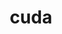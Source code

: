 ---
title: "cuda"
layout: cache
categories: [package, develop]
meta: {"versions": ["11.4.4", "11.5.2", "11.7.0", "11.8.0", "12.0.0"], "compilers": ["gcc@=11.1.0", "gcc@=11.3.0", "gcc@=7.3.1"], "oss": ["amzn2", "ubuntu20.04", "ubuntu22.04"], "platforms": ["linux"], "targets": ["aarch64", "graviton2", "ivybridge", "ppc64le", "x86_64_v3"], "stacks": ["aws-isc", "e4s", "e4s-power", "gpu-tests", "ml-linux-x86_64-cuda", "radiuss-aws", "radiuss-aws-aarch64", "root"], "num_specs": 36, "num_specs_by_stack": {"root": 36, "radiuss-aws-aarch64": 9, "radiuss-aws": 8, "ml-linux-x86_64-cuda": 4, "aws-isc": 2, "e4s-power": 4, "e4s": 4, "gpu-tests": 2}}
spec_details: [{"hash": "httf45xba25swifuhcvwauvwotw2ax5n", "compiler": "gcc@=7.3.1", "versions": ["11.7.0"], "os": "amzn2", "platform": "linux", "target": "aarch64", "variants": ["~allow-unsupported-compilers", "~dev"], "stacks": ["root", "radiuss-aws-aarch64"], "size": "-", "tarball": "https://binaries.spack.io/develop/build_cache/linux-amzn2-aarch64/gcc-7.3.1/cuda-11.7.0/linux-amzn2-aarch64-gcc-7.3.1-cuda-11.7.0-httf45xba25swifuhcvwauvwotw2ax5n.spack"}, {"hash": "5b2ol6czugs7kp5mqk4brbhfkjic6qnx", "compiler": "gcc@=7.3.1", "versions": ["11.7.0"], "os": "amzn2", "platform": "linux", "target": "aarch64", "variants": ["~allow-unsupported-compilers", "~dev"], "stacks": ["root", "radiuss-aws-aarch64"], "size": "-", "tarball": "https://binaries.spack.io/develop/build_cache/linux-amzn2-aarch64/gcc-7.3.1/cuda-11.7.0/linux-amzn2-aarch64-gcc-7.3.1-cuda-11.7.0-5b2ol6czugs7kp5mqk4brbhfkjic6qnx.spack"}, {"hash": "vriupizbxatlcrjlci5akpvd2elhdlmp", "compiler": "gcc@=7.3.1", "versions": ["11.7.0"], "os": "amzn2", "platform": "linux", "target": "aarch64", "variants": ["~allow-unsupported-compilers", "~dev"], "stacks": ["root", "radiuss-aws-aarch64"], "size": "-", "tarball": "https://binaries.spack.io/develop/build_cache/linux-amzn2-aarch64/gcc-7.3.1/cuda-11.7.0/linux-amzn2-aarch64-gcc-7.3.1-cuda-11.7.0-vriupizbxatlcrjlci5akpvd2elhdlmp.spack"}, {"hash": "loyd2df5uqpbxe64vj74ku5mrwjhfnu2", "compiler": "gcc@=7.3.1", "versions": ["11.7.0"], "os": "amzn2", "platform": "linux", "target": "aarch64", "variants": ["~allow-unsupported-compilers", "~dev"], "stacks": ["root", "radiuss-aws-aarch64"], "size": "-", "tarball": "https://binaries.spack.io/develop/build_cache/linux-amzn2-aarch64/gcc-7.3.1/cuda-11.7.0/linux-amzn2-aarch64-gcc-7.3.1-cuda-11.7.0-loyd2df5uqpbxe64vj74ku5mrwjhfnu2.spack"}, {"hash": "3fxhc6ncjqgbo4nkhtfeiyndtsuwbt34", "compiler": "gcc@=7.3.1", "versions": ["11.7.0"], "os": "amzn2", "platform": "linux", "target": "graviton2", "variants": ["~allow-unsupported-compilers", "~dev"], "stacks": ["root", "radiuss-aws-aarch64"], "size": "-", "tarball": "https://binaries.spack.io/develop/build_cache/linux-amzn2-graviton2/gcc-7.3.1/cuda-11.7.0/linux-amzn2-graviton2-gcc-7.3.1-cuda-11.7.0-3fxhc6ncjqgbo4nkhtfeiyndtsuwbt34.spack"}, {"hash": "vv5fmtg7544fm4efplbvknbqcbgeexbx", "compiler": "gcc@=7.3.1", "versions": ["11.7.0"], "os": "amzn2", "platform": "linux", "target": "graviton2", "variants": ["~allow-unsupported-compilers", "~dev"], "stacks": ["root", "radiuss-aws-aarch64"], "size": "-", "tarball": "https://binaries.spack.io/develop/build_cache/linux-amzn2-graviton2/gcc-7.3.1/cuda-11.7.0/linux-amzn2-graviton2-gcc-7.3.1-cuda-11.7.0-vv5fmtg7544fm4efplbvknbqcbgeexbx.spack"}, {"hash": "zkkul6gb4upvpimvkinavt3uzjm5pxxs", "compiler": "gcc@=7.3.1", "versions": ["11.7.0"], "os": "amzn2", "platform": "linux", "target": "graviton2", "variants": ["~allow-unsupported-compilers", "~dev"], "stacks": ["root", "radiuss-aws-aarch64"], "size": "-", "tarball": "https://binaries.spack.io/develop/build_cache/linux-amzn2-graviton2/gcc-7.3.1/cuda-11.7.0/linux-amzn2-graviton2-gcc-7.3.1-cuda-11.7.0-zkkul6gb4upvpimvkinavt3uzjm5pxxs.spack"}, {"hash": "fwzirhjfbamcvfcm5m43kmnjmjw4ksjt", "compiler": "gcc@=7.3.1", "versions": ["11.7.0"], "os": "amzn2", "platform": "linux", "target": "graviton2", "variants": ["~allow-unsupported-compilers", "~dev"], "stacks": ["root", "radiuss-aws-aarch64"], "size": "-", "tarball": "https://binaries.spack.io/develop/build_cache/linux-amzn2-graviton2/gcc-7.3.1/cuda-11.7.0/linux-amzn2-graviton2-gcc-7.3.1-cuda-11.7.0-fwzirhjfbamcvfcm5m43kmnjmjw4ksjt.spack"}, {"hash": "4u2iwkhc2muwq64nqvn76y6dsmqiv444", "compiler": "gcc@=7.3.1", "versions": ["11.7.0"], "os": "amzn2", "platform": "linux", "target": "graviton2", "variants": ["~allow-unsupported-compilers", "~dev"], "stacks": ["root", "radiuss-aws-aarch64"], "size": "-", "tarball": "https://binaries.spack.io/develop/build_cache/linux-amzn2-graviton2/gcc-7.3.1/cuda-11.7.0/linux-amzn2-graviton2-gcc-7.3.1-cuda-11.7.0-4u2iwkhc2muwq64nqvn76y6dsmqiv444.spack"}, {"hash": "iegszskx4c3psylqwxjggu2hoimz57uz", "compiler": "gcc@=7.3.1", "versions": ["11.4.4"], "os": "amzn2", "platform": "linux", "target": "ivybridge", "variants": ["~allow-unsupported-compilers", "build_system=generic", "~dev"], "stacks": ["root"], "size": "-", "tarball": "https://binaries.spack.io/develop/build_cache/linux-amzn2-ivybridge/gcc-7.3.1/cuda-11.4.4/linux-amzn2-ivybridge-gcc-7.3.1-cuda-11.4.4-iegszskx4c3psylqwxjggu2hoimz57uz.spack"}, {"hash": "erkiv2kl4vdv4wkgyjjhts6toujox422", "compiler": "gcc@=7.3.1", "versions": ["11.8.0"], "os": "amzn2", "platform": "linux", "target": "ivybridge", "variants": ["~allow-unsupported-compilers", "build_system=generic", "~dev"], "stacks": ["root"], "size": "-", "tarball": "https://binaries.spack.io/develop/build_cache/linux-amzn2-ivybridge/gcc-7.3.1/cuda-11.8.0/linux-amzn2-ivybridge-gcc-7.3.1-cuda-11.8.0-erkiv2kl4vdv4wkgyjjhts6toujox422.spack"}, {"hash": "aum3c5o7u6vrkaea57ijxxcwxevhsmoz", "compiler": "gcc@=7.3.1", "versions": ["11.8.0"], "os": "amzn2", "platform": "linux", "target": "x86_64_v3", "variants": ["~allow-unsupported-compilers", "build_system=generic", "~dev"], "stacks": ["root", "radiuss-aws"], "size": "-", "tarball": "https://binaries.spack.io/develop/build_cache/linux-amzn2-x86_64_v3/gcc-7.3.1/cuda-11.8.0/linux-amzn2-x86_64_v3-gcc-7.3.1-cuda-11.8.0-aum3c5o7u6vrkaea57ijxxcwxevhsmoz.spack"}, {"hash": "6inhipfihiodrw7ik2ipe5r5pe4krvcm", "compiler": "gcc@=7.3.1", "versions": ["11.7.0"], "os": "amzn2", "platform": "linux", "target": "x86_64_v3", "variants": ["~allow-unsupported-compilers", "~dev"], "stacks": ["root", "radiuss-aws"], "size": "-", "tarball": "https://binaries.spack.io/develop/build_cache/linux-amzn2-x86_64_v3/gcc-7.3.1/cuda-11.7.0/linux-amzn2-x86_64_v3-gcc-7.3.1-cuda-11.7.0-6inhipfihiodrw7ik2ipe5r5pe4krvcm.spack"}, {"hash": "xqkzvojutgmshxc64sjupuc4rheihdoi", "compiler": "gcc@=7.3.1", "versions": ["11.7.0"], "os": "amzn2", "platform": "linux", "target": "x86_64_v3", "variants": ["~allow-unsupported-compilers", "~dev"], "stacks": ["root", "radiuss-aws"], "size": "-", "tarball": "https://binaries.spack.io/develop/build_cache/linux-amzn2-x86_64_v3/gcc-7.3.1/cuda-11.7.0/linux-amzn2-x86_64_v3-gcc-7.3.1-cuda-11.7.0-xqkzvojutgmshxc64sjupuc4rheihdoi.spack"}, {"hash": "erxheqapplquvpgaoddfg72xyjvi7kuh", "compiler": "gcc@=7.3.1", "versions": ["11.7.0"], "os": "amzn2", "platform": "linux", "target": "x86_64_v3", "variants": ["~allow-unsupported-compilers", "~dev"], "stacks": ["root", "radiuss-aws"], "size": "-", "tarball": "https://binaries.spack.io/develop/build_cache/linux-amzn2-x86_64_v3/gcc-7.3.1/cuda-11.7.0/linux-amzn2-x86_64_v3-gcc-7.3.1-cuda-11.7.0-erxheqapplquvpgaoddfg72xyjvi7kuh.spack"}, {"hash": "rdg36xfc5v6uf2jrlvqrqalqq345n5zg", "compiler": "gcc@=7.3.1", "versions": ["11.7.0"], "os": "amzn2", "platform": "linux", "target": "x86_64_v3", "variants": ["~allow-unsupported-compilers", "~dev"], "stacks": ["root", "radiuss-aws"], "size": "-", "tarball": "https://binaries.spack.io/develop/build_cache/linux-amzn2-x86_64_v3/gcc-7.3.1/cuda-11.7.0/linux-amzn2-x86_64_v3-gcc-7.3.1-cuda-11.7.0-rdg36xfc5v6uf2jrlvqrqalqq345n5zg.spack"}, {"hash": "jl3tn2fpeyfyk2vzkyaa4drwoayxw4nq", "compiler": "gcc@=7.3.1", "versions": ["11.8.0"], "os": "amzn2", "platform": "linux", "target": "x86_64_v3", "variants": ["~allow-unsupported-compilers", "build_system=generic", "~dev"], "stacks": ["root", "ml-linux-x86_64-cuda", "radiuss-aws"], "size": "-", "tarball": "https://binaries.spack.io/develop/build_cache/linux-amzn2-x86_64_v3/gcc-7.3.1/cuda-11.8.0/linux-amzn2-x86_64_v3-gcc-7.3.1-cuda-11.8.0-jl3tn2fpeyfyk2vzkyaa4drwoayxw4nq.spack"}, {"hash": "jjzq3j5jji4shfeeomle4jrwi5beci3z", "compiler": "gcc@=7.3.1", "versions": ["11.8.0"], "os": "amzn2", "platform": "linux", "target": "x86_64_v3", "variants": ["~allow-unsupported-compilers", "build_system=generic", "~dev"], "stacks": ["root", "radiuss-aws"], "size": "-", "tarball": "https://binaries.spack.io/develop/build_cache/linux-amzn2-x86_64_v3/gcc-7.3.1/cuda-11.8.0/linux-amzn2-x86_64_v3-gcc-7.3.1-cuda-11.8.0-jjzq3j5jji4shfeeomle4jrwi5beci3z.spack"}, {"hash": "mpxhbiiowwrmamxrqbjgvq44azhzl6ya", "compiler": "gcc@=7.3.1", "versions": ["11.8.0"], "os": "amzn2", "platform": "linux", "target": "x86_64_v3", "variants": ["~allow-unsupported-compilers", "build_system=generic", "~dev"], "stacks": ["root", "aws-isc"], "size": "-", "tarball": "https://binaries.spack.io/develop/build_cache/linux-amzn2-x86_64_v3/gcc-7.3.1/cuda-11.8.0/linux-amzn2-x86_64_v3-gcc-7.3.1-cuda-11.8.0-mpxhbiiowwrmamxrqbjgvq44azhzl6ya.spack"}, {"hash": "tkozg4ieezd6b6upqg7vpnzg25plgkka", "compiler": "gcc@=7.3.1", "versions": ["11.8.0"], "os": "amzn2", "platform": "linux", "target": "x86_64_v3", "variants": ["~allow-unsupported-compilers", "build_system=generic", "~dev"], "stacks": ["root", "aws-isc"], "size": "-", "tarball": "https://binaries.spack.io/develop/build_cache/linux-amzn2-x86_64_v3/gcc-7.3.1/cuda-11.8.0/linux-amzn2-x86_64_v3-gcc-7.3.1-cuda-11.8.0-tkozg4ieezd6b6upqg7vpnzg25plgkka.spack"}, {"hash": "mp2pvxqftsftutikhih7t6npbassi4jy", "compiler": "gcc@=7.3.1", "versions": ["11.4.4"], "os": "amzn2", "platform": "linux", "target": "x86_64_v3", "variants": ["~allow-unsupported-compilers", "build_system=generic", "~dev"], "stacks": ["root", "ml-linux-x86_64-cuda"], "size": "-", "tarball": "https://binaries.spack.io/develop/build_cache/linux-amzn2-x86_64_v3/gcc-7.3.1/cuda-11.4.4/linux-amzn2-x86_64_v3-gcc-7.3.1-cuda-11.4.4-mp2pvxqftsftutikhih7t6npbassi4jy.spack"}, {"hash": "hxrnm3gjqrww5bbfpltdkhkvs73an5sb", "compiler": "gcc@=7.3.1", "versions": ["11.4.4"], "os": "amzn2", "platform": "linux", "target": "x86_64_v3", "variants": ["~allow-unsupported-compilers", "~dev"], "stacks": ["root"], "size": "-", "tarball": "https://binaries.spack.io/develop/build_cache/linux-amzn2-x86_64_v3/gcc-7.3.1/cuda-11.4.4/linux-amzn2-x86_64_v3-gcc-7.3.1-cuda-11.4.4-hxrnm3gjqrww5bbfpltdkhkvs73an5sb.spack"}, {"hash": "o2xd2tkjb4ixlnvh5df2uyohcjmxuz5s", "compiler": "gcc@=7.3.1", "versions": ["11.4.4"], "os": "amzn2", "platform": "linux", "target": "x86_64_v3", "variants": ["~allow-unsupported-compilers", "build_system=generic", "~dev"], "stacks": ["root"], "size": "-", "tarball": "https://binaries.spack.io/develop/build_cache/linux-amzn2-x86_64_v3/gcc-7.3.1/cuda-11.4.4/linux-amzn2-x86_64_v3-gcc-7.3.1-cuda-11.4.4-o2xd2tkjb4ixlnvh5df2uyohcjmxuz5s.spack"}, {"hash": "vqtkv36khhrugwfketveisv4irckilcc", "compiler": "gcc@=7.3.1", "versions": ["11.8.0"], "os": "amzn2", "platform": "linux", "target": "x86_64_v3", "variants": ["~allow-unsupported-compilers", "~dev"], "stacks": ["root", "radiuss-aws"], "size": "-", "tarball": "https://binaries.spack.io/develop/build_cache/linux-amzn2-x86_64_v3/gcc-7.3.1/cuda-11.8.0/linux-amzn2-x86_64_v3-gcc-7.3.1-cuda-11.8.0-vqtkv36khhrugwfketveisv4irckilcc.spack"}, {"hash": "ksbe65iq6lhghbeyvym5zf3q4oth7afb", "compiler": "gcc@=11.1.0", "versions": ["11.7.0"], "os": "ubuntu20.04", "platform": "linux", "target": "ppc64le", "variants": ["~allow-unsupported-compilers", "build_system=generic", "~dev"], "stacks": ["root", "e4s-power"], "size": "-", "tarball": "https://binaries.spack.io/develop/build_cache/linux-ubuntu20.04-ppc64le/gcc-11.1.0/cuda-11.7.0/linux-ubuntu20.04-ppc64le-gcc-11.1.0-cuda-11.7.0-ksbe65iq6lhghbeyvym5zf3q4oth7afb.spack"}, {"hash": "272y7msfucwofdrebwj74ccwo4tvw7lc", "compiler": "gcc@=11.1.0", "versions": ["11.7.0"], "os": "ubuntu20.04", "platform": "linux", "target": "ppc64le", "variants": ["~allow-unsupported-compilers", "build_system=generic", "~dev"], "stacks": ["root", "e4s-power"], "size": "-", "tarball": "https://binaries.spack.io/develop/build_cache/linux-ubuntu20.04-ppc64le/gcc-11.1.0/cuda-11.7.0/linux-ubuntu20.04-ppc64le-gcc-11.1.0-cuda-11.7.0-272y7msfucwofdrebwj74ccwo4tvw7lc.spack"}, {"hash": "vmgpthmrlnw4k7cat7huwx4fsyhyis3a", "compiler": "gcc@=11.1.0", "versions": ["11.5.2"], "os": "ubuntu20.04", "platform": "linux", "target": "ppc64le", "variants": ["~allow-unsupported-compilers", "build_system=generic", "~dev"], "stacks": ["root", "e4s-power"], "size": "-", "tarball": "https://binaries.spack.io/develop/build_cache/linux-ubuntu20.04-ppc64le/gcc-11.1.0/cuda-11.5.2/linux-ubuntu20.04-ppc64le-gcc-11.1.0-cuda-11.5.2-vmgpthmrlnw4k7cat7huwx4fsyhyis3a.spack"}, {"hash": "f55qoufho3hzu3p4elhybrdc6sqq4qoc", "compiler": "gcc@=11.1.0", "versions": ["11.5.2"], "os": "ubuntu20.04", "platform": "linux", "target": "ppc64le", "variants": ["~allow-unsupported-compilers", "build_system=generic", "~dev"], "stacks": ["root", "e4s-power"], "size": "-", "tarball": "https://binaries.spack.io/develop/build_cache/linux-ubuntu20.04-ppc64le/gcc-11.1.0/cuda-11.5.2/linux-ubuntu20.04-ppc64le-gcc-11.1.0-cuda-11.5.2-f55qoufho3hzu3p4elhybrdc6sqq4qoc.spack"}, {"hash": "2ypwekffmhiagwl5upk37fvlueit3dl7", "compiler": "gcc@=11.1.0", "versions": ["11.7.0"], "os": "ubuntu20.04", "platform": "linux", "target": "x86_64_v3", "variants": ["~allow-unsupported-compilers", "build_system=generic", "~dev"], "stacks": ["root", "e4s"], "size": "-", "tarball": "https://binaries.spack.io/develop/build_cache/linux-ubuntu20.04-x86_64_v3/gcc-11.1.0/cuda-11.7.0/linux-ubuntu20.04-x86_64_v3-gcc-11.1.0-cuda-11.7.0-2ypwekffmhiagwl5upk37fvlueit3dl7.spack"}, {"hash": "4zzxmrigiedmuayangknywbw43puulrj", "compiler": "gcc@=11.1.0", "versions": ["11.7.0"], "os": "ubuntu20.04", "platform": "linux", "target": "x86_64_v3", "variants": ["~allow-unsupported-compilers", "build_system=generic", "~dev"], "stacks": ["root", "e4s"], "size": "-", "tarball": "https://binaries.spack.io/develop/build_cache/linux-ubuntu20.04-x86_64_v3/gcc-11.1.0/cuda-11.7.0/linux-ubuntu20.04-x86_64_v3-gcc-11.1.0-cuda-11.7.0-4zzxmrigiedmuayangknywbw43puulrj.spack"}, {"hash": "vylzy2esjrr4vl7kvorg6kb52a3q7tfo", "compiler": "gcc@=11.1.0", "versions": ["12.0.0"], "os": "ubuntu20.04", "platform": "linux", "target": "x86_64_v3", "variants": ["~allow-unsupported-compilers", "build_system=generic", "~dev"], "stacks": ["root", "gpu-tests"], "size": "-", "tarball": "https://binaries.spack.io/develop/build_cache/linux-ubuntu20.04-x86_64_v3/gcc-11.1.0/cuda-12.0.0/linux-ubuntu20.04-x86_64_v3-gcc-11.1.0-cuda-12.0.0-vylzy2esjrr4vl7kvorg6kb52a3q7tfo.spack"}, {"hash": "ldwc5wbxd6tvgktummnzpg6a5zjrj4sk", "compiler": "gcc@=11.1.0", "versions": ["12.0.0"], "os": "ubuntu20.04", "platform": "linux", "target": "x86_64_v3", "variants": ["~allow-unsupported-compilers", "build_system=generic", "~dev"], "stacks": ["root", "gpu-tests"], "size": "-", "tarball": "https://binaries.spack.io/develop/build_cache/linux-ubuntu20.04-x86_64_v3/gcc-11.1.0/cuda-12.0.0/linux-ubuntu20.04-x86_64_v3-gcc-11.1.0-cuda-12.0.0-ldwc5wbxd6tvgktummnzpg6a5zjrj4sk.spack"}, {"hash": "mooytjhmhpf2fadyn5icpzefe4yoxgbo", "compiler": "gcc@=11.1.0", "versions": ["11.5.2"], "os": "ubuntu20.04", "platform": "linux", "target": "x86_64_v3", "variants": ["~allow-unsupported-compilers", "build_system=generic", "~dev"], "stacks": ["root", "e4s"], "size": "-", "tarball": "https://binaries.spack.io/develop/build_cache/linux-ubuntu20.04-x86_64_v3/gcc-11.1.0/cuda-11.5.2/linux-ubuntu20.04-x86_64_v3-gcc-11.1.0-cuda-11.5.2-mooytjhmhpf2fadyn5icpzefe4yoxgbo.spack"}, {"hash": "sqa2wjw3a3lo2zdwhrdydbaft3c73ik5", "compiler": "gcc@=11.1.0", "versions": ["11.5.2"], "os": "ubuntu20.04", "platform": "linux", "target": "x86_64_v3", "variants": ["~allow-unsupported-compilers", "build_system=generic", "~dev"], "stacks": ["root", "e4s"], "size": "-", "tarball": "https://binaries.spack.io/develop/build_cache/linux-ubuntu20.04-x86_64_v3/gcc-11.1.0/cuda-11.5.2/linux-ubuntu20.04-x86_64_v3-gcc-11.1.0-cuda-11.5.2-sqa2wjw3a3lo2zdwhrdydbaft3c73ik5.spack"}, {"hash": "irye2bf5j42heyn4lmvutsuxt7n3zqlm", "compiler": "gcc@=11.3.0", "versions": ["11.8.0"], "os": "ubuntu22.04", "platform": "linux", "target": "x86_64_v3", "variants": ["~allow-unsupported-compilers", "build_system=generic", "~dev"], "stacks": ["root", "ml-linux-x86_64-cuda"], "size": "-", "tarball": "https://binaries.spack.io/develop/build_cache/linux-ubuntu22.04-x86_64_v3/gcc-11.3.0/cuda-11.8.0/linux-ubuntu22.04-x86_64_v3-gcc-11.3.0-cuda-11.8.0-irye2bf5j42heyn4lmvutsuxt7n3zqlm.spack"}, {"hash": "xi2p6txjhu6j5pjo3yy7ycem6rcyzuj5", "compiler": "gcc@=11.3.0", "versions": ["11.8.0"], "os": "ubuntu22.04", "platform": "linux", "target": "x86_64_v3", "variants": ["~allow-unsupported-compilers", "build_system=generic", "~dev"], "stacks": ["root", "ml-linux-x86_64-cuda"], "size": "-", "tarball": "https://binaries.spack.io/develop/build_cache/linux-ubuntu22.04-x86_64_v3/gcc-11.3.0/cuda-11.8.0/linux-ubuntu22.04-x86_64_v3-gcc-11.3.0-cuda-11.8.0-xi2p6txjhu6j5pjo3yy7ycem6rcyzuj5.spack"}]
---